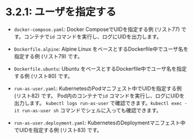 # **3.2.1**: ユーザを指定する

* `docker-compose.yaml`: Docker ComposeでUIDを指定する例 (リスト77) です。コンテナで`id` コマンドを実行し、ログにUIDを出力します。

* `Dockerfile.alpine`: Alpine Linux をベースとするDockerfile中でユーザ名を指定する例 (リスト79) です。

* `Dockerfile.ubuntu`: Ubuntu をベースとするDockerfile中でユーザ名を指定する例 (リスト80) です。

* `run-as-user.yaml`: KubernetesのPodマニフェスト中でUIDを指定する例 (リスト82) です。
  Pod内のコンテナで`id` コマンドを実行し、ログにUIDを出力します。 `kubectl logs run-as-user` で確認できます。`kubectl exec -it run-as-user sh` コマンドでシェルに入っても確認できます。

* `run-as-user.deployment.yaml`: KubernetesのDeploymentマニフェスト中でUIDを指定する例 (リスト83) です。

